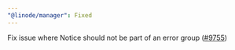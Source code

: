 ```yaml
---
"@linode/manager": Fixed
---
```


Fix issue where Notice should not be part of an error group ([#9755](https://github.com/linode/manager/pull/9755))
